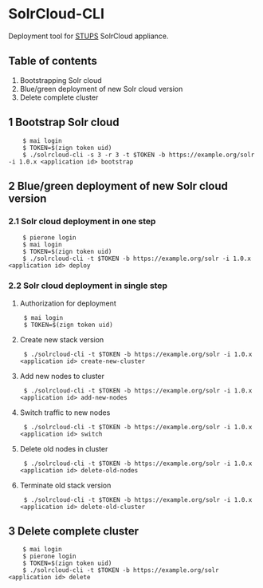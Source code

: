 # SolrCloud-CLI

Deployment tool for [STUPS](https://stups.io/) SolrCloud appliance.

## Table of contents
1. Bootstrapping Solr cloud
2. Blue/green deployment of new Solr cloud version
3. Delete complete cluster

## 1 Bootstrap Solr cloud

        $ mai login
        $ TOKEN=$(zign token uid)
        $ ./solrcloud-cli -s 3 -r 3 -t $TOKEN -b https://example.org/solr -i 1.0.x <application id> bootstrap


## 2 Blue/green deployment of new Solr cloud version

### 2.1 Solr cloud deployment in one step

        $ pierone login
        $ mai login
        $ TOKEN=$(zign token uid)
        $ ./solrcloud-cli -t $TOKEN -b https://example.org/solr -i 1.0.x <application id> deploy

### 2.2 Solr cloud deployment in single step
1. Authorization for deployment

        $ mai login
        $ TOKEN=$(zign token uid)

2. Create new stack version
        
        $ ./solrcloud-cli -t $TOKEN -b https://example.org/solr -i 1.0.x <application id> create-new-cluster

3. Add new nodes to cluster
        
        $ ./solrcloud-cli -t $TOKEN -b https://example.org/solr -i 1.0.x <application id> add-new-nodes

4. Switch traffic to new nodes
        
        $ ./solrcloud-cli -t $TOKEN -b https://example.org/solr -i 1.0.x <application id> switch

5. Delete old nodes in cluster
        
        $ ./solrcloud-cli -t $TOKEN -b https://example.org/solr -i 1.0.x <application id> delete-old-nodes

6. Terminate old stack version
        
        $ ./solrcloud-cli -t $TOKEN -b https://example.org/solr -i 1.0.x <application id> delete-old-cluster

## 3 Delete complete cluster

        $ mai login
        $ pierone login
        $ TOKEN=$(zign token uid)
        $ ./solrcloud-cli -t $TOKEN -b https://example.org/solr <application id> delete
